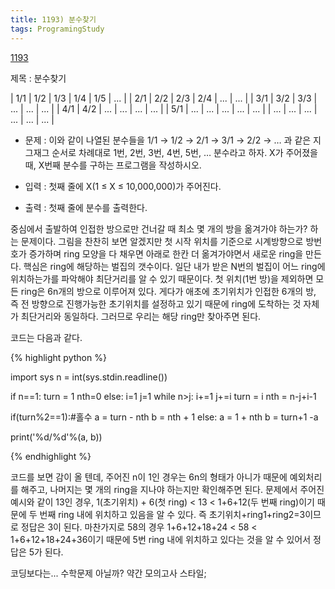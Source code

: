 ```yaml
---
title: 1193) 분수찾기
tags: ProgramingStudy
---
```


[1193](https://www.acmicpc.net/problem/1193)


제목 : 분수찾기


| 1/1 | 1/2 | 1/3 | 1/4 | 1/5 | ... |
| 2/1 | 2/2 | 2/3 | 2/4 | ... | ... |
| 3/1 | 3/2 | 3/3 | ... | ... | ... |
| 4/1 | 4/2 | ... | ... | ... | ... |
| 5/1 | ... | ... | ... | ... | ... |
| ... | ... | ... | ... | ... | ... |

- 문제 : 이와 같이 나열된 분수들을 1/1 → 1/2 → 2/1 → 3/1 → 2/2 → … 과 같은 지그재그 순서로 차례대로 1번, 2번, 3번, 4번, 5번, … 분수라고 하자. X가 주어졌을 때, X번째 분수를 구하는 프로그램을 작성하시오.

- 입력 : 첫째 줄에 X(1 ≤ X ≤ 10,000,000)가 주어진다.
- 출력 : 첫째 줄에 분수를 출력한다.

중심에서 출발하여 인접한 방으로만 건너갈 때 최소 몇 개의 방을 옮겨가야 하는가? 하는 문제이다. 그림을 찬찬히 보면 알겠지만 첫 시작 위치를 기준으로 시계방향으로 방번호가 증가하며 ring 모양을 다 채우면 아래로 한칸 더 옮겨가야면서 새로운 ring을 만든다.
핵심은 ring에 해당하는 벌집의 갯수이다. 일단 내가 받은 N번의 벌집이 어느 ring에 위치하는가를 파악해야 최단거리를 알 수 있기 때문이다.
첫 위치(1번 방)을 제외하면 모든 ring은 6n개의 방으로 이루어져 있다. 게다가 애초에 초기위치가 인접한 6개의 방, 즉 전 방향으로 진행가능한 초기위치를 설정하고 있기 때문에 ring에 도착하는 것 자체가 최단거리와 동일하다.
그러므로 우리는 해당 ring만 찾아주면 된다.



코드는 다음과 같다.

{% highlight python %}

import sys
n = int(sys.stdin.readline())

if n==1:
    turn = 1
    nth=0
else:
    i=1
    j=1
    while n>j:
        i+=1
        j+=i
    turn = i
    nth = n-j+i-1

if(turn%2==1):#홀수
    a = turn - nth
    b = nth + 1
else:
    a = 1 + nth
    b = turn+1 -a

print('%d/%d'%(a, b))




{% endhighlight %}


코드를 보면 감이 올 텐데, 주어진 n이 1인 경우는 6n의 형태가 아니가 때문에 예외처리를 해주고, 나머지는 몇 개의 ring을 지나야 하는지만 확인해주면 된다.
문제에서 주어진 예시와 같이 13인 경우, 1(초기위치) + 6(첫 ring) < 13 < 1+6+12(두 번째 ring)이기 때문에 두 번째 ring 내에 위치하고 있음을 알 수 있다.
즉 초기위치+ring1+ring2=3이므로 정답은 3이 된다.
마찬가지로 58의 경우 1+6+12+18+24 < 58 < 1+6+12+18+24+36이기 때문에 5번 ring 내에 위치하고 있다는 것을 알 수 있어서 정답은 5가 된다.

코딩보다는... 수학문제 아닐까? 약간 모의고사 스타일;










